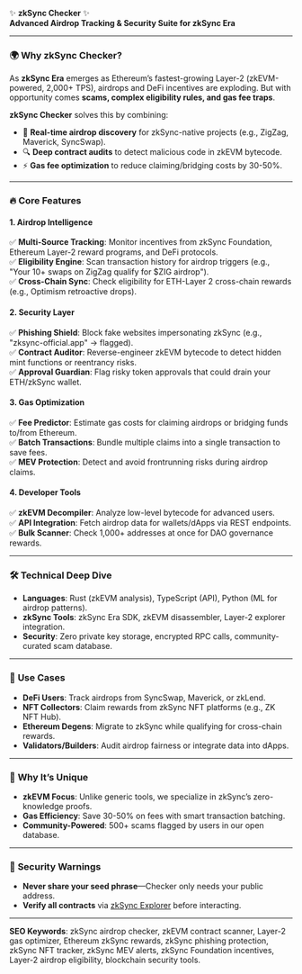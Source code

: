 ✨ **zkSync Checker** ✨  
**Advanced Airdrop Tracking & Security Suite for zkSync Era**  

---

### 🌍 **Why zkSync Checker?**  
As **zkSync Era** emerges as Ethereum’s fastest-growing Layer-2 (zkEVM-powered, 2,000+ TPS), airdrops and DeFi incentives are exploding. But with opportunity comes **scams, complex eligibility rules, and gas fee traps**.  

**zkSync Checker** solves this by combining:  
- 🚨 **Real-time airdrop discovery** for zkSync-native projects (e.g., ZigZag, Maverick, SyncSwap).  
- 🔍 **Deep contract audits** to detect malicious code in zkEVM bytecode.  
- ⚡ **Gas fee optimization** to reduce claiming/bridging costs by 30-50%.  

---

### 🔥 **Core Features**  
#### **1. Airdrop Intelligence**  
✅ **Multi-Source Tracking**: Monitor incentives from zkSync Foundation, Ethereum Layer-2 reward programs, and DeFi protocols.  
✅ **Eligibility Engine**: Scan transaction history for airdrop triggers (e.g., "Your 10+ swaps on ZigZag qualify for $ZIG airdrop").  
✅ **Cross-Chain Sync**: Check eligibility for ETH-Layer 2 cross-chain rewards (e.g., Optimism retroactive drops).  

#### **2. Security Layer**  
✅ **Phishing Shield**: Block fake websites impersonating zkSync (e.g., "zksync-official.app" → flagged).  
✅ **Contract Auditor**: Reverse-engineer zkEVM bytecode to detect hidden mint functions or reentrancy risks.  
✅ **Approval Guardian**: Flag risky token approvals that could drain your ETH/zkSync wallet.  

#### **3. Gas Optimization**  
✅ **Fee Predictor**: Estimate gas costs for claiming airdrops or bridging funds to/from Ethereum.  
✅ **Batch Transactions**: Bundle multiple claims into a single transaction to save fees.  
✅ **MEV Protection**: Detect and avoid frontrunning risks during airdrop claims.  

#### **4. Developer Tools**  
✅ **zkEVM Decompiler**: Analyze low-level bytecode for advanced users.  
✅ **API Integration**: Fetch airdrop data for wallets/dApps via REST endpoints.  
✅ **Bulk Scanner**: Check 1,000+ addresses at once for DAO governance rewards.  

---

### 🛠️ **Technical Deep Dive**  
- **Languages**: Rust (zkEVM analysis), TypeScript (API), Python (ML for airdrop patterns).  
- **zkSync Tools**: zkSync Era SDK, zkEVM disassembler, Layer-2 explorer integration.  
- **Security**: Zero private key storage, encrypted RPC calls, community-curated scam database.  

---

### 🎯 **Use Cases**  
- **DeFi Users**: Track airdrops from SyncSwap, Maverick, or zkLend.  
- **NFT Collectors**: Claim rewards from zkSync NFT platforms (e.g., ZK NFT Hub).  
- **Ethereum Degens**: Migrate to zkSync while qualifying for cross-chain rewards.  
- **Validators/Builders**: Audit airdrop fairness or integrate data into dApps.  

---

### 🌌 **Why It’s Unique**  
- **zkEVM Focus**: Unlike generic tools, we specialize in zkSync’s zero-knowledge proofs.  
- **Gas Efficiency**: Save 30-50% on fees with smart transaction batching.  
- **Community-Powered**: 500+ scams flagged by users in our open database.  

---

### 🚨 **Security Warnings**  
- **Never share your seed phrase**—Checker only needs your public address.  
- **Verify all contracts** via [zkSync Explorer](https://explorer.zksync.io/) before interacting.  

---


**SEO Keywords**: zkSync airdrop checker, zkEVM contract scanner, Layer-2 gas optimizer, Ethereum zkSync rewards, zkSync phishing protection, zkSync NFT tracker, zkSync MEV alerts, zkSync Foundation incentives, Layer-2 airdrop eligibility, blockchain security tools.  
